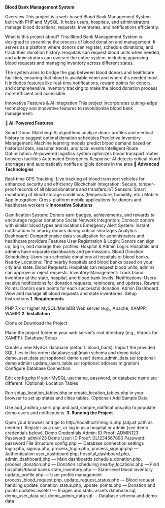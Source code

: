 **Blood Bank Management System**

Overview
This project is a web-based Blood Bank Management System built with PHP and MySQL. It helps users, hospitals, and administrators manage blood donations, requests, inventories, and notifications efficiently.

What is this project about?
This Blood Bank Management System is designed to streamline the process of blood donation and management. It serves as a platform where donors can register, schedule donations, and track their donation history. Hospitals can request blood units when needed, and administrators can oversee the entire system, including approving blood requests and managing inventory across different states.

The system aims to bridge the gap between blood donors and healthcare facilities, ensuring that blood is available when and where it's needed most. It includes features like real-time notifications, reward points for donors, and comprehensive inventory tracking to make the blood donation process more efficient and accessible.

Innovative Features & AI Integration
This project incorporates cutting-edge technology and innovative features to revolutionize blood bank management:

**🤖 AI-Powered Features**

Smart Donor Matching: AI algorithms analyze donor profiles and medical history to suggest optimal donation schedules
Predictive Inventory Management: Machine learning models predict blood demand based on historical data, seasonal trends, and local events
Intelligent Route Optimization: AI-powered logistics system optimizes blood transport routes between facilities
Automated Emergency Response: AI detects critical blood shortages and automatically notifies eligible donors in the area
**🚀 Advanced Technologies**

Real-time GPS Tracking: Live tracking of blood transport vehicles for enhanced security and efficiency
Blockchain Integration: Secure, tamper-proof records of all blood donations and transfers
IoT Sensors: Smart monitoring of blood storage conditions (temperature, humidity, etc.)
Mobile App Integration: Cross-platform mobile applications for donors and healthcare workers
**💡 Innovative Solutions**

Gamification System: Donors earn badges, achievements, and rewards to encourage regular donations
Social Network Integration: Connect donors with similar blood types and locations
Emergency Alert System: Instant notifications to nearby donors during critical shortages
Analytics Dashboard: Comprehensive data visualization for administrators and healthcare providers
Features
User Registration & Login: Donors can sign up, log in, and manage their profiles.
Hospital & Admin Login: Hospitals and admins have separate dashboards and permissions.
Blood Donation Scheduling: Users can schedule donations at hospitals or blood banks.
Nearby Locations: Find nearby hospitals and blood banks based on your city and state.
Blood Requests: Hospitals can request blood units; admins can approve or reject requests.
Inventory Management: Track blood inventory at the state, hospital, and blood bank levels.
Notifications: Users receive notifications for donation requests, reminders, and updates.
Reward Points: Donors earn points for each successful donation.
Admin Dashboard: View and manage all blood requests and state inventories.
Setup Instructions
**1. Requirements**

PHP 7.x or higher
MySQL/MariaDB
Web server (e.g., Apache, XAMPP, WAMP)
**2. Installation**

Clone or Download the Project

Place the project folder in your web server's root directory (e.g., htdocs for XAMPP).
Database Setup

Create a new MySQL database (default: blood_bank).
Import the provided SQL files in this order:
database.sql (main schema and demo data)
demo_user_data.sql (optional: demo user)
demo_admin_data.sql (optional: demo admin)
update_users_table.sql (optional: address migration)
Configure Database Connection

Edit config.php if your MySQL username, password, or database name are different.
(Optional) Location Tables

Run setup_location_tables.php or create_location_tables.php in your browser to set up states and cities tables.
(Optional) Add Sample Data

Use add_andhra_users.php and add_sample_notifications.php to populate demo users and notifications.
**3. Running the Project**

Open your browser and go to http://localhost/n/login.php (adjust path as needed).
Register as a user, or log in as a hospital or admin (see demo credentials below).
Demo Credentials
Admin:
ID Proof: ADMIN123
Password: admin123
Demo User:
ID Proof: DL1234567890
Password: password
File Structure
config.php — Database connection settings
login.php, signup.php, process_login.php, process_signup.php — Authentication
user_dashboard.php, hospital_dashboard.php, admin_dashboard.php — Main dashboards
schedule_donation.php, process_donation.php — Donation scheduling
nearby_locations.php — Find hospitals/blood banks
state_inventory.php — State-level blood inventory
update_profile.php — User profile management
process_blood_request.php, update_request_status.php — Blood request handling
update_donation_status.php, update_points.php — Donation and points updates
assets/ — Images and static assets
database.sql, demo_user_data.sql, demo_admin_data.sql — Database schema and demo data
